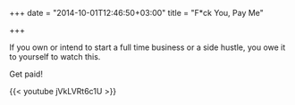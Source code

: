 +++
date = "2014-10-01T12:46:50+03:00"
title = "F*ck You, Pay Me"

+++

If you own or intend to start a full time business or a side hustle, you owe it to yourself to watch this.

Get paid!


{{< youtube jVkLVRt6c1U >}}
